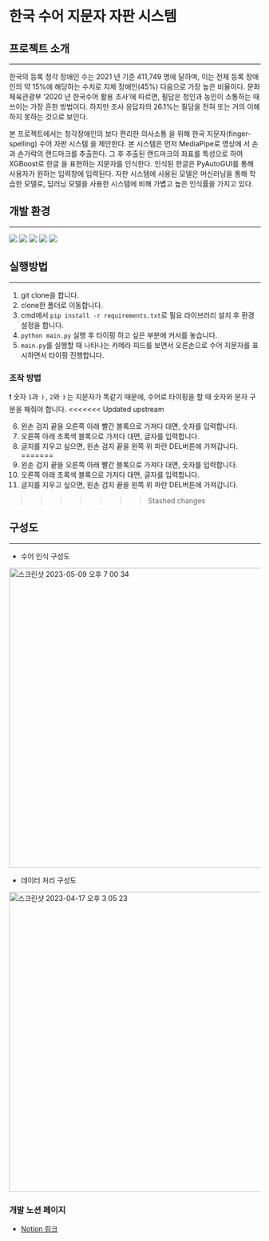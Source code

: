 # 한국 수어 지문자 자판 시스템 


## 프로젝트 소개
---
한국의 등록 청각 장애인 수는 2021 년 기준 411,749 명에 달하며, 이는 전체 등록 장애인의 약 15%에 해당하는 수치로 지체 장애인(45%) 다음으로 가장 높은 비율이다.
문화체육관광부 ‘2020 년 한국수어 활용 조사’에 따르면, 필담은 청인과 농인이 소통하는 때 쓰이는 가장 흔한 방법이다. 하지만 조사 응답자의 26.1%는 필담을 전혀 또는 거의 이해하지 못하는 것으로 보인다.

본 프로젝트에서는 청각장애인의 보다 편리한 의사소통 을 위해 한국 지문자(finger-spelling) 수어 자판 시스템 을 제안한다. 
본 시스템은 먼저 MediaPipe로 영상에 서 손과 손가락의 랜드마크를 추출한다. 그 후 추출된 랜드마크의 좌표를 특성으로 하여 XGBoost로 한글 을 표현하는 지문자를 인식한다. 인식된 한글은 PyAutoGUI를 통해 사용자가 원하는 입력창에 입력된다. 자판 시스템에 사용된 모델은 머신러닝을 통해 학습한 모델로, 딥러닝 모델을 사용한 시스템에 비해 가볍고 높은 인식률을 가지고 있다.


## 개발 환경
---
<img src="https://img.shields.io/badge/Python-3776AB?style=for-the-badge&logo=Python&logoColor=white"/> <img src="https://img.shields.io/badge/TensorFlow-FF6F00?style=for-the-badge&logo=TensorFlow&logoColor=white"/> <img src="https://img.shields.io/badge/Keras-D00000?style=for-the-badge&logo=Keras&logoColor=white"/> <img src="https://img.shields.io/badge/scikit_learn-F7931E?style=for-the-badge&logo=scikit-learn&logoColor=white"/> <img src="https://img.shields.io/badge/OpenCV-5C3EE8?style=for-the-badge&logo=OpenCV&logoColor=white"/>
<!-- plastic, flat, flat-square, for-the-badge, social -->


## 실행방법
---
1. git clone을 합니다.
2. clone한 폴더로 이동합니다.
3. cmd에서 `pip install -r requirements.txt`로 필요 라이브러리 설치 후 환경 설정을 합니다.
4. `python main.py` 실행 후 타이핑 하고 싶은 부분에 커서를 놓습니다.
5. `main.py`를 실행할 때 나타나는 카메라 피드를 보면서 오른손으로 수어 지문자를 표시하면서 타이핑 진행합니다.

### 조작 방법
❗️ 숫자 `1`과 `ㅏ`, `2`와 `ㅑ`는 지문자가 똑같기 때문에, 수어로 타이핑을 할 때 숫자와 문자 구분을 해줘야 합니다. 
<<<<<<< Updated upstream

6. 왼손 검지 끝을 오른쪽 아래 빨간 블록으로 가져다 대면, 숫자를 입력합니다.
7. 오른쪽 아래 초록색 블록으로 가저다 대면, 글자를 입력합니다.
8. 글지를 지우고 싶으면, 왼손 검지 끝을 왼쪽 위 파란 DEL버튼에 가져갑니다. 
=======
1. 왼손 검지 끝을 오른쪽 아래 빨간 블록으로 가져다 대면, 숫자를 입력합니다.
2. 오른쪽 아래 초록색 블록으로 가저다 대면, 글자를 입력합니다.
3. 글지를 지우고 싶으면, 왼손 검지 끝을 왼쪽 위 파란 DEL버튼에 가져갑니다. 
>>>>>>> Stashed changes


## 구성도
---

- 수어 인식 구성도
<img width="600" alt="스크린샷 2023-05-09 오후 7 00 34" src="https://user-images.githubusercontent.com/120548753/237063175-1ee37ccd-6739-440f-afd1-13f113d25d10.png">


- 데이터 처리 구성도
<img width="600" alt="스크린샷 2023-04-17 오후 3 05 23" src="https://user-images.githubusercontent.com/120548753/233043114-b95615d8-4b30-49e5-81e3-db6516f49c9b.png">




### 개발 노션 페이지
- [Notion 링크](https://rammm.notion.site/8cbcbdcc3df34477888c92ed92233b13)

